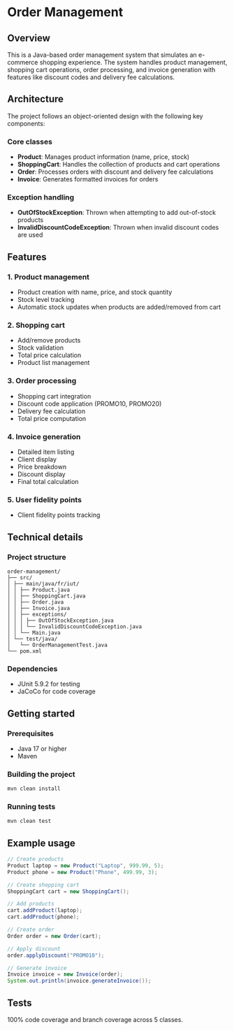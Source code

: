 # Order Management

## Overview
This is a Java-based order management system that simulates an e-commerce shopping experience. The system handles product management, shopping cart operations, order processing, and invoice generation with features like discount codes and delivery fee calculations.

## Architecture

The project follows an object-oriented design with the following key components:

### Core classes
- **Product**: Manages product information (name, price, stock)
- **ShoppingCart**: Handles the collection of products and cart operations
- **Order**: Processes orders with discount and delivery fee calculations
- **Invoice**: Generates formatted invoices for orders

### Exception handling
- **OutOfStockException**: Thrown when attempting to add out-of-stock products
- **InvalidDiscountCodeException**: Thrown when invalid discount codes are used

## Features

### 1. Product management
- Product creation with name, price, and stock quantity
- Stock level tracking
- Automatic stock updates when products are added/removed from cart

### 2. Shopping cart
- Add/remove products
- Stock validation
- Total price calculation
- Product list management

### 3. Order processing
- Shopping cart integration
- Discount code application (PROMO10, PROMO20)
- Delivery fee calculation
- Total price computation

### 4. Invoice generation
- Detailed item listing
- Client display
- Price breakdown
- Discount display
- Final total calculation

### 5. User fidelity points
- Client fidelity points tracking

## Technical details

### Project structure

```
order-management/
├── src/
│ ├── main/java/fr/iut/
│ │ ├── Product.java
│ │ ├── ShoppingCart.java
│ │ ├── Order.java
│ │ ├── Invoice.java
│ │ ├── exceptions/
│ │ │ ├── OutOfStockException.java
│ │ │ └── InvalidDiscountCodeException.java
│ │ └── Main.java
│ └── test/java/
│   └── OrderManagementTest.java
└── pom.xml
```

### Dependencies

- JUnit 5.9.2 for testing
- JaCoCo for code coverage

## Getting started

### Prerequisites

- Java 17 or higher
- Maven

### Building the project

```bash
mvn clean install
```

### Running tests

```bash
mvn clean test
```

## Example usage

```java
// Create products
Product laptop = new Product("Laptop", 999.99, 5);
Product phone = new Product("Phone", 499.99, 3);

// Create shopping cart
ShoppingCart cart = new ShoppingCart();

// Add products
cart.addProduct(laptop);
cart.addProduct(phone);

// Create order
Order order = new Order(cart);

// Apply discount
order.applyDiscount("PROMO10");

// Generate invoice
Invoice invoice = new Invoice(order);
System.out.println(invoice.generateInvoice());
```

## Tests

100% code coverage and branch coverage across 5 classes.
